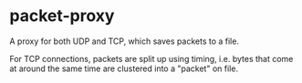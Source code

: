 # packet-proxy

A proxy for both UDP and TCP, which saves packets to a file.

For TCP connections, packets are split up using timing, i.e. bytes that come at around the same time are clustered into a "packet" on file.
